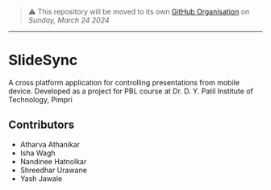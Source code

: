 > ⚠️ This repository will be moved to its own [GitHub Organisation](https://docs.github.com/en/organizations/collaborating-with-groups-in-organizations/about-organizations) on _Sunday, March 24 2024_
---
# SlideSync
A cross platform application for controlling presentations from mobile device.
Developed as a project for PBL course at Dr. D. Y. Patil Institute of Technology, Pimpri

## Contributors
- Atharva Athanikar
- Isha Wagh
- Nandinee Hatnolkar
- Shreedhar Urawane
- Yash Jawale
